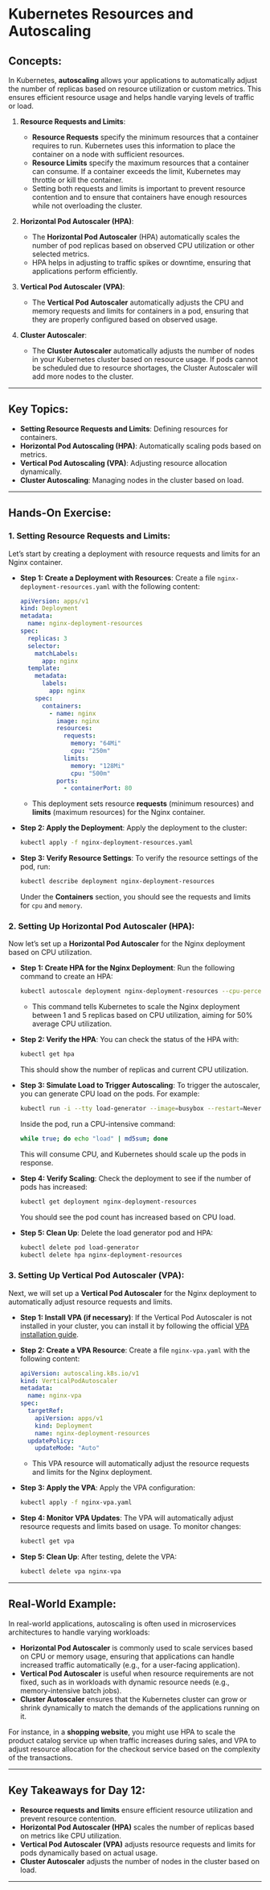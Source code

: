# **Kubernetes Resources and Autoscaling**

## **Concepts:**

In Kubernetes, **autoscaling** allows your applications to automatically adjust the number of replicas based on resource utilization or custom metrics. This ensures efficient resource usage and helps handle varying levels of traffic or load.

1. **Resource Requests and Limits**:

   - **Resource Requests** specify the minimum resources that a container requires to run. Kubernetes uses this information to place the container on a node with sufficient resources.
   - **Resource Limits** specify the maximum resources that a container can consume. If a container exceeds the limit, Kubernetes may throttle or kill the container.
   - Setting both requests and limits is important to prevent resource contention and to ensure that containers have enough resources while not overloading the cluster.

2. **Horizontal Pod Autoscaler (HPA)**:

   - The **Horizontal Pod Autoscaler** (HPA) automatically scales the number of pod replicas based on observed CPU utilization or other selected metrics.
   - HPA helps in adjusting to traffic spikes or downtime, ensuring that applications perform efficiently.

3. **Vertical Pod Autoscaler (VPA)**:

   - The **Vertical Pod Autoscaler** automatically adjusts the CPU and memory requests and limits for containers in a pod, ensuring that they are properly configured based on observed usage.

4. **Cluster Autoscaler**:
   - The **Cluster Autoscaler** automatically adjusts the number of nodes in your Kubernetes cluster based on resource usage. If pods cannot be scheduled due to resource shortages, the Cluster Autoscaler will add more nodes to the cluster.

---

## **Key Topics:**

- **Setting Resource Requests and Limits**: Defining resources for containers.
- **Horizontal Pod Autoscaling (HPA)**: Automatically scaling pods based on metrics.
- **Vertical Pod Autoscaling (VPA)**: Adjusting resource allocation dynamically.
- **Cluster Autoscaling**: Managing nodes in the cluster based on load.

---

## **Hands-On Exercise:**

### 1. **Setting Resource Requests and Limits**:

Let’s start by creating a deployment with resource requests and limits for an Nginx container.

- **Step 1: Create a Deployment with Resources**:
  Create a file `nginx-deployment-resources.yaml` with the following content:

  ```yaml
  apiVersion: apps/v1
  kind: Deployment
  metadata:
    name: nginx-deployment-resources
  spec:
    replicas: 3
    selector:
      matchLabels:
        app: nginx
    template:
      metadata:
        labels:
          app: nginx
      spec:
        containers:
          - name: nginx
            image: nginx
            resources:
              requests:
                memory: "64Mi"
                cpu: "250m"
              limits:
                memory: "128Mi"
                cpu: "500m"
            ports:
              - containerPort: 80
  ```

  - This deployment sets resource **requests** (minimum resources) and **limits** (maximum resources) for the Nginx container.

- **Step 2: Apply the Deployment**:
  Apply the deployment to the cluster:

  ```bash
  kubectl apply -f nginx-deployment-resources.yaml
  ```

- **Step 3: Verify Resource Settings**:
  To verify the resource settings of the pod, run:

  ```bash
  kubectl describe deployment nginx-deployment-resources
  ```

  Under the **Containers** section, you should see the requests and limits for `cpu` and `memory`.

### 2. **Setting Up Horizontal Pod Autoscaler (HPA)**:

Now let’s set up a **Horizontal Pod Autoscaler** for the Nginx deployment based on CPU utilization.

- **Step 1: Create HPA for the Nginx Deployment**:
  Run the following command to create an HPA:

  ```bash
  kubectl autoscale deployment nginx-deployment-resources --cpu-percent=50 --min=1 --max=5
  ```

  - This command tells Kubernetes to scale the Nginx deployment between 1 and 5 replicas based on CPU utilization, aiming for 50% average CPU utilization.

- **Step 2: Verify the HPA**:
  You can check the status of the HPA with:

  ```bash
  kubectl get hpa
  ```

  This should show the number of replicas and current CPU utilization.

- **Step 3: Simulate Load to Trigger Autoscaling**:
  To trigger the autoscaler, you can generate CPU load on the pods. For example:

  ```bash
  kubectl run -i --tty load-generator --image=busybox --restart=Never -- /bin/sh
  ```

  Inside the pod, run a CPU-intensive command:

  ```bash
  while true; do echo "load" | md5sum; done
  ```

  This will consume CPU, and Kubernetes should scale up the pods in response.

- **Step 4: Verify Scaling**:
  Check the deployment to see if the number of pods has increased:

  ```bash
  kubectl get deployment nginx-deployment-resources
  ```

  You should see the pod count has increased based on CPU load.

- **Step 5: Clean Up**:
  Delete the load generator pod and HPA:
  ```bash
  kubectl delete pod load-generator
  kubectl delete hpa nginx-deployment-resources
  ```

### 3. **Setting Up Vertical Pod Autoscaler (VPA)**:

Next, we will set up a **Vertical Pod Autoscaler** for the Nginx deployment to automatically adjust resource requests and limits.

- **Step 1: Install VPA (if necessary)**:
  If the Vertical Pod Autoscaler is not installed in your cluster, you can install it by following the official [VPA installation guide](https://github.com/kubernetes/autoscaler/tree/master/vertical-pod-autoscaler).

- **Step 2: Create a VPA Resource**:
  Create a file `nginx-vpa.yaml` with the following content:

  ```yaml
  apiVersion: autoscaling.k8s.io/v1
  kind: VerticalPodAutoscaler
  metadata:
    name: nginx-vpa
  spec:
    targetRef:
      apiVersion: apps/v1
      kind: Deployment
      name: nginx-deployment-resources
    updatePolicy:
      updateMode: "Auto"
  ```

  - This VPA resource will automatically adjust the resource requests and limits for the Nginx deployment.

- **Step 3: Apply the VPA**:
  Apply the VPA configuration:

  ```bash
  kubectl apply -f nginx-vpa.yaml
  ```

- **Step 4: Monitor VPA Updates**:
  The VPA will automatically adjust resource requests and limits based on usage. To monitor changes:

  ```bash
  kubectl get vpa
  ```

- **Step 5: Clean Up**:
  After testing, delete the VPA:
  ```bash
  kubectl delete vpa nginx-vpa
  ```

---

## **Real-World Example:**

In real-world applications, autoscaling is often used in microservices architectures to handle varying workloads:

- **Horizontal Pod Autoscaler** is commonly used to scale services based on CPU or memory usage, ensuring that applications can handle increased traffic automatically (e.g., for a user-facing application).
- **Vertical Pod Autoscaler** is useful when resource requirements are not fixed, such as in workloads with dynamic resource needs (e.g., memory-intensive batch jobs).
- **Cluster Autoscaler** ensures that the Kubernetes cluster can grow or shrink dynamically to match the demands of the applications running on it.

For instance, in a **shopping website**, you might use HPA to scale the product catalog service up when traffic increases during sales, and VPA to adjust resource allocation for the checkout service based on the complexity of the transactions.

---

## **Key Takeaways for Day 12:**

- **Resource requests and limits** ensure efficient resource utilization and prevent resource contention.
- **Horizontal Pod Autoscaler (HPA)** scales the number of replicas based on metrics like CPU utilization.
- **Vertical Pod Autoscaler (VPA)** adjusts resource requests and limits for pods dynamically based on actual usage.
- **Cluster Autoscaler** adjusts the number of nodes in the cluster based on load.

---
